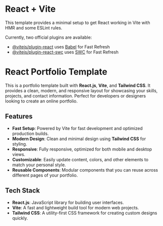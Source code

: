 # React + Vite

This template provides a minimal setup to get React working in Vite with HMR and some ESLint rules.

Currently, two official plugins are available:

- [@vitejs/plugin-react](https://github.com/vitejs/vite-plugin-react/blob/main/packages/plugin-react/README.md) uses [Babel](https://babeljs.io/) for Fast Refresh
- [@vitejs/plugin-react-swc](https://github.com/vitejs/vite-plugin-react-swc) uses [SWC](https://swc.rs/) for Fast Refresh


# React Portfolio Template

This is a portfolio template built with **React.js**, **Vite**, and **Tailwind CSS**. It provides a clean, modern, and responsive layout for showcasing your skills, projects, and contact information. Perfect for developers or designers looking to create an online portfolio.

## Features

- **Fast Setup**: Powered by Vite for fast development and optimized production builds.
- **Modern Design**: Clean and minimal design using **Tailwind CSS** for styling.
- **Responsive**: Fully responsive, optimized for both mobile and desktop views.
- **Customizable**: Easily update content, colors, and other elements to match your personal style.
- **Reusable Components**: Modular components that you can reuse across different pages of your portfolio.

## Tech Stack

- **React.js**: JavaScript library for building user interfaces.
- **Vite**: A fast and lightweight build tool for modern web projects.
- **Tailwind CSS**: A utility-first CSS framework for creating custom designs quickly.
